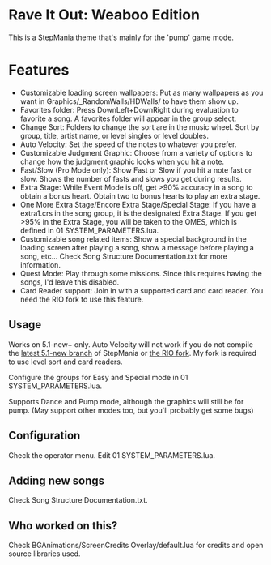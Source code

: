 # Rave It Out: Weaboo Edition
This is a StepMania theme that's mainly for the 'pump' game mode.

# Features
- Customizable loading screen wallpapers: Put as many wallpapers as you want in Graphics/_RandomWalls/HDWalls/ to have them show up.
- Favorites folder: Press DownLeft+DownRight during evaluation to favorite a song. A favorites folder will appear in the group select.
- Change Sort: Folders to change the sort are in the music wheel. Sort by group, title, artist name, or level singles or level doubles.
- Auto Velocity: Set the speed of the notes to whatever you prefer.
- Customizable Judgment Graphic: Choose from a variety of options to change how the judgment graphic looks when you hit a note.
- Fast/Slow (Pro Mode only): Show Fast or Slow if you hit a note fast or slow. Shows the number of fasts and slows you get during results.
- Extra Stage: While Event Mode is off, get >90% accuracy in a song to obtain a bonus heart. Obtain two to bonus hearts to play an extra stage.
- One More Extra Stage/Encore Extra Stage/Special Stage: If you have a extra1.crs in the song group, it is the designated Extra Stage. If you get >95% in the Extra Stage, you will be taken to the OMES, which is defined in 01 SYSTEM_PARAMETERS.lua.
- Customizable song related items: Show a special background in the loading screen after playing a song, show a message before playing a song, etc... Check Song Structure Documentation.txt for more information.
- Quest Mode: Play through some missions. Since this requires having the songs, I'd leave this disabled.
- Card Reader support: Join in with a supported card and card reader. You need the RIO fork to use this feature.

## Usage
Works on 5.1-new+ only. Auto Velocity will not work if you do not compile the [latest 5.1-new branch](https://github.com/stepmania/stepmania/tree/5_1-new) of StepMania or [the RIO fork](https://github.com/RhythmLunatic/stepmania/tree/starworlds). My fork is required to use level sort and card readers.

Configure the groups for Easy and Special mode in 01 SYSTEM_PARAMETERS.lua.

Supports Dance and Pump mode, although the graphics will still be for pump. (May support other modes too, but you'll probably get some bugs)

## Configuration

Check the operator menu. Edit 01 SYSTEM_PARAMETERS.lua.

## Adding new songs

Check Song Structure Documentation.txt.

## Who worked on this?

Check BGAnimations/ScreenCredits Overlay/default.lua for credits and open source libraries used.
